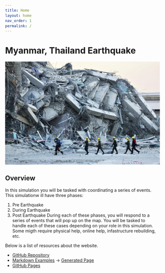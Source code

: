 ```yaml
---
title: Home
layout: home
nav_order: 1
permalink: /
---
```


# Myanmar, Thailand Earthquake

![Placeholder](assets/images/earthquake.jpeg)


## Overview
In this simulation you will be tasked with coordinating a series of events. This simulationw ill have three phases:
1. Pre Earthquake
2. During Earthquake
3. Post Earthquake
During each of these phases, you will respond to a series of events that will pop up on the map. You will be tasked to handle each of these cases depending on your role in this simulation. Some migth require physical help, online help, infastructure rebuilding, etc.

Below is a list of resources about the website.

- [GitHub Repository](https://github.com/future-of-security/simulation-template)
- [Markdown Examples](https://github.com/just-the-docs/just-the-docs/blob/main/docs/index-test.md) -> [Generated Page](https://just-the-docs.com/docs/index-test/)
- [GitHub Pages](https://pages.github.com/)
